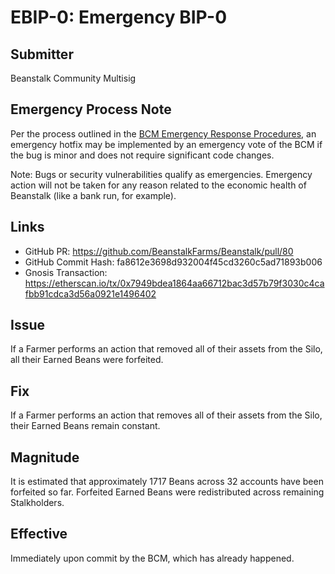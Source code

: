 # EBIP-0: Emergency BIP-0

## Submitter

Beanstalk Community Multisig

## Emergency Process Note

Per the process outlined in the [BCM Emergency Response Procedures](https://docs.bean.money/governance/beanstalk/bcm-process#emergency-response-procedures), an emergency hotfix may be implemented by an emergency vote of the BCM if the bug is minor and does not require significant code changes.

Note: Bugs or security vulnerabilities qualify as emergencies. Emergency action will not be taken for any reason related to the economic health of Beanstalk (like a bank run, for example).

## Links

* GitHub PR: https://github.com/BeanstalkFarms/Beanstalk/pull/80
* GitHub Commit Hash: fa8612e3698d932004f45cd3260c5ad71893b006
* Gnosis Transaction: https://etherscan.io/tx/0x7949bdea1864aa66712bac3d57b79f3030c4cafbb91cdca3d56a0921e1496402

## Issue

If a Farmer performs an action that removed all of their assets from the Silo, all their Earned Beans were forfeited.

## Fix

If a Farmer performs an action that removes all of their assets from the Silo, their Earned Beans remain constant.

## Magnitude

It is estimated that approximately 1717 Beans across 32 accounts have been forfeited so far. Forfeited Earned Beans were redistributed across remaining Stalkholders. 

## Effective

Immediately upon commit by the BCM, which has already happened.